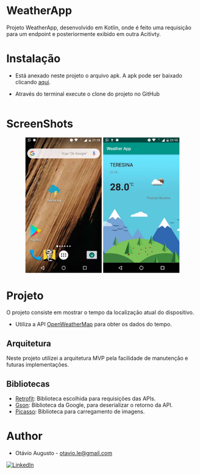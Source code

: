 # WeatherApp

Projeto WeatherApp, desenvolvido em Kotlin, onde é feito uma requisição para um endpoint e posteriormente exibido em outra Acitivty.

# Instalação
- Está anexado neste projeto o arquivo apk. A apk pode ser baixado clicando 
[aqui](https://github.com/0tavi0/WeatherApp/blob/master/app.apk).
- Através do terminal execute o clone do projeto no GitHub

  	```git clone git@github.com:0tavi0/WeatherApp.gitt.git . Com o projeto clonado, execute o comando abaixo para instalar as dependências do projeto.
 
 # ScreenShots
 <p align="center">
   <img src="screenshot/screenshot1.gif" width="200" title="hover text">
   <img src="screenshot/screenshot.jpeg" width="200" alt="accessibility text">
 </p>
 
 # Projeto
O projeto consiste em mostrar o tempo da localização atual do dispositivo. 
- Utiliza a API [OpenWeatherMap](https://openweathermap.org/api) para obter os dados do tempo.

## Arquitetura
Neste projeto utilizei a arquitetura MVP pela facilidade de manutenção e futuras implementações.

## Bibliotecas
- [Retrofit](https://square.github.io/retrofit/): Biblioteca escolhida para requisições das APIs.
- [Gson](https://github.com/google/gson): Biblioteca da Google, para deserializar o retorno da API.
- [Picasso](http://square.github.io/picasso/): Biblioteca para carregamento de imagens.

# Author
- Otávio Augusto - otavio.le@gmail.com </br>
 
[![LinkedIn](https://img.shields.io/badge/LinkedIn-Otávio%20Augusto-blue.svg)](https://www.linkedin.com/in/otavio-augusto-776861116/)